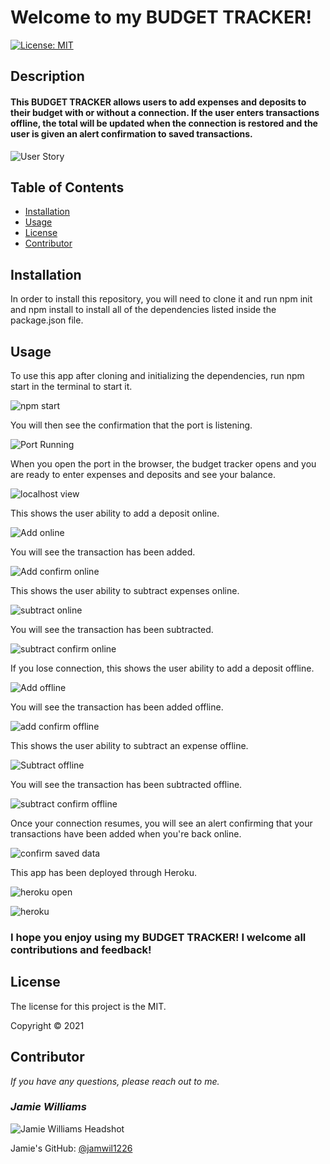 # Welcome to my BUDGET TRACKER!

[![License: MIT](https://img.shields.io/badge/License-MIT-yellow.svg)](https://opensource.org/licenses/MIT)


## Description

#### This BUDGET TRACKER allows users to add expenses and deposits to their budget with or without a connection. If the user enters transactions offline, the total will be updated when the connection is restored and the user is given an alert confirmation to saved transactions.

![User Story](./public/images/user-story.png)

## Table of Contents
* [Installation](#installation)
* [Usage](#usage)
* [License](#license)
* [Contributor](#contributor)


## Installation
In order to install this repository, you will need to clone it and run npm init and npm install to install all of the dependencies listed inside the package.json file.

## Usage
To use this app after cloning and initializing the dependencies, run npm start in the terminal to start it.

![npm start](./public/images/npm-start.png)

You will then see the confirmation that the port is listening.

![Port Running](./public/images/port-running.png)

When you open the port in the browser, the budget tracker opens and you are ready to enter expenses and deposits and see your balance.

![localhost view](./public/images/localhost-view.png)

This shows the user ability to add a deposit online. 

![Add online](./public/images/add-online.png)

You will see the transaction has been added.

![Add confirm online](./public/images/add-confirm-online.png)

This shows the user ability to subtract expenses online.

![subtract online](./public/images/subtract-online.png)

You will see the transaction has been subtracted.

![subtract confirm online](./public/images/subtract-confirm-online.png)

If you lose connection, this shows the user ability to add a deposit offline.

![Add offline](./public/images/add-offline.png)


You will see the transaction has been added offline.

![add confirm offline](./public/images/add-confirm-offline.png)

This shows the user ability to subtract an expense offline.

![Subtract offline](./public/images/subtract-offline.png)

You will see the transaction has been subtracted offline.

![subtract confirm offline](./public/images/subtract-confirm-offline.png)

Once your connection resumes, you will see an alert confirming that your transactions have been added when you're back online.

![confirm saved data](./public/images/confirm-save-data.png)

This app has been deployed through Heroku.

![heroku open](./public/images/heroku-open.png)

![heroku](./public/images/heroku.png)



### I hope you enjoy using my BUDGET TRACKER! I welcome all contributions and feedback!

## License
The license for this project is the MIT.

Copyright © 2021


## Contributor
*If you have any questions, please reach out to me.*

### _Jamie Williams_ 

![Jamie Williams Headshot](./public/images/jamie-williams-headshot.png)

Jamie's GitHub: [@jamwil1226](https://github.com/jamwil1226/)